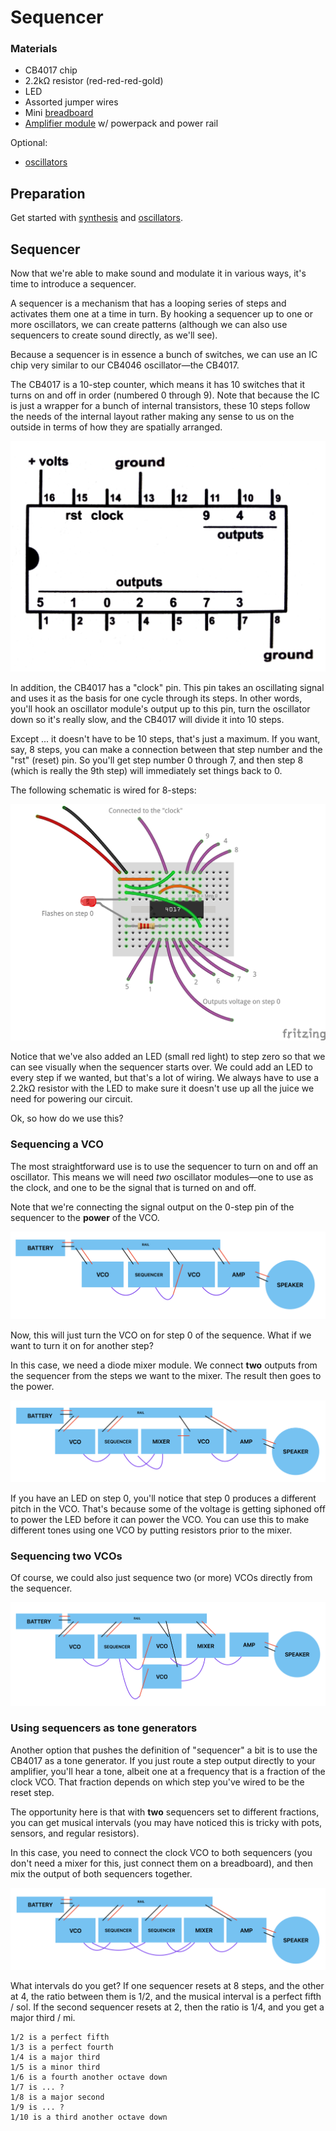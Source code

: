 # Sequencer

### Materials
- CB4017 chip
- 2.2kΩ resistor (red-red-red-gold)
- LED
- Assorted jumper wires
- Mini [breadboard](breadboard.md)
- [Amplifier module](amp.md) w/ powerpack and power rail

Optional:
- [oscillators](oscillator.md)


## Preparation

Get started with [synthesis](synthesis.md) and [oscillators](oscillator.md).


## Sequencer

Now that we're able to make sound and modulate it in various ways, it's time to introduce a sequencer.

A sequencer is a mechanism that has a looping series of steps and activates them one at a time in turn. By hooking a sequencer up to one or more oscillators, we can create patterns (although we can also use sequencers to create sound directly, as we'll see).

Because a sequencer is in essence a bunch of switches, we can use an IC chip very similar to our CB4046 oscillator—the CB4017.

The CB4017 is a 10-step counter, which means it has 10 switches that it turns on and off in order (numbered 0 through 9). Note that because the IC is just a wrapper for a bunch of internal transistors, these 10 steps follow the needs of the internal layout rather making any sense to us on the outside in terms of how they are spatially arranged.

![](media/cd4017_pinout.jpeg)


In addition, the CB4017 has a "clock" pin. This pin takes an oscillating signal and uses it as the basis for one cycle through its steps. In other words, you'll hook an oscillator module's output up to this pin, turn the oscillator down so it's really slow, and the CB4017 will divide it into 10 steps.

Except ... it doesn't have to be 10 steps, that's just a maximum. If you want, say, 8 steps, you can make a connection between that step number and the "rst" (reset) pin. So you'll get step number 0 through 7, and then step 8 (which is really the 9th step) will immediately set things back to 0.

The following schematic is wired for 8-steps:

![](media/sequencer_bb.jpg)

Notice that we've also added an LED (small red light) to step zero so that we can see visually when the sequencer starts over. We could add an LED to every step if we wanted, but that's a lot of wiring. We always have to use a 2.2kΩ resistor with the LED to make sure it doesn't use up all the juice we need for powering our circuit.

Ok, so how do we use this?

### Sequencing a VCO

The most straightforward use is to use the sequencer to turn on and off an oscillator. This means we will need _two_ oscillator modules—one to use as the clock, and one to be the signal that is turned on and off.

Note that we're connecting the signal output on the 0-step pin of the sequencer to the **power** of the VCO.

![](media/hookup_4.png)

Now, this will just turn the VCO on for step 0 of the sequence. What if we want to turn it on for another step?

In this case, we need a diode mixer module. We connect **two** outputs from the sequencer from the steps we want to the mixer. The result then goes to the power.

![](media/hookup_5.png)

If you have an LED on step 0, you'll notice that step 0 produces a different pitch in the VCO. That's because some of the voltage is getting siphoned off to power the LED before it can power the VCO. You can use this to make different tones using one VCO by putting resistors prior to the mixer.


### Sequencing two VCOs

Of course, we could also just sequence two (or more) VCOs directly from the sequencer.


![](media/hookup_6.png)


### Using sequencers as tone generators

Another option that pushes the definition of "sequencer" a bit is to use the CB4017 as a tone generator. If you just route a step output directly to your amplifier, you'll hear a tone, albeit one at a frequency that is a fraction of the clock VCO. That fraction depends on which step you've wired to be the reset step.

The opportunity here is that with **two** sequencers set to different fractions, you can get musical intervals (you may have noticed this is tricky with pots, sensors, and regular resistors).

In this case, you need to connect the clock VCO to both sequencers (you don't need a mixer for this, just connect them on a breadboard), and then mix the output of both sequencers together.


![](media/hookup_7.png)


What intervals do you get? If one sequencer resets at 8 steps, and the other at 4, the ratio between them is 1/2, and the musical interval is a perfect fifth / sol. If the second sequencer resets at 2, then the ratio is 1/4, and you get a major third / mi. 

    1/2 is a perfect fifth
    1/3 is a perfect fourth
    1/4 is a major third 
    1/5 is a minor third
    1/6 is a fourth another octave down
    1/7 is ... ?
    1/8 is a major second
    1/9 is ... ?
    1/10 is a third another octave down
